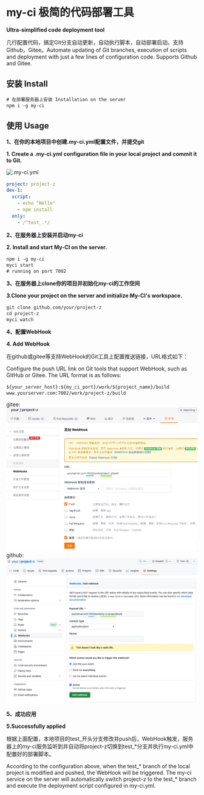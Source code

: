 # my-ci 极简的代码部署工具
**Ultra-simplified code deployment tool**


几行配置代码，搞定Git分支自动更新，自动执行脚本，自动部署启动。支持Github，Gitee。Automate updating of Git branches, execution of scripts and deployment with just a few lines of configuration code. Supports Github and Gitee.

## 安装 Install
```shell
# 在部署服务器上安装 Installation on the server
npm i -g my-ci
```

## 使用 Usage

**1、在你的本地项目中创建.my-ci.yml配置文件，并提交git**

**1. Create a .my-ci.yml configuration file in your local project and commit it to Git.**

![.my-ci.yml](./.my-ci.yml)

```yaml
project: project-z
dev-1:
  script:
    - echo "Hello"
    - npm install
  only:
    - /^test_.*/ 
```
**2、在服务器上安装并启动my-ci**

**2. Install and start My-CI on the server.**
```shell
npm i -g my-ci
myci start
# running on port 7002
```
**3、在服务器上clone你的项目并初始化my-ci的工作空间**

**3.Clone your project on the server and initialize My-CI's workspace.**
```shell
git clone github.com/your/project-z
cd project-z
myci watch
```
**4、配置WebHook**

**4. Add WebHook**

在github或gitee等支持WebHook的Git工具上配置推送链接，URL格式如下：

Configure the push URL link on Git tools that support WebHook, such as GitHub or Gitee. The URL format is as follows:
```
${your_server_host}:${my_ci_port}/work/${project_name}/build
www.yourserver.com:7002/work/project-z/build
```
gitee:
![image](./doc/gitee-webhook.png)
github:
![image](./doc/github-webhook.png)

**5、成功应用**

**5.Successfully applied**

根据上面配置，本地项目的test_开头分支修改并push后，WebHook触发，服务器上的my-ci服务监听到并自动将project-z切换到test_*分支并执行my-ci.yml中配置好的部署脚本。

According to the configuration above, when the test_* branch of the local project is modified and pushed, the WebHook will be triggered. The my-ci service on the server will automatically switch project-z to the test_* branch and execute the deployment script configured in my-ci.yml.